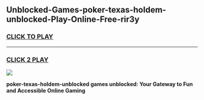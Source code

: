 
## Unblocked-Games-poker-texas-holdem-unblocked-Play-Online-Free-rir3y
<h3>
<a href="https://premium76.site?title=poker-texas-holdem-unblocked&ref=26A">CLICK TO PLAY</a></h3>
<hr>

<h3>
<a href="https://premium76.site?title=poker-texas-holdem-unblocked&ref=26A">CLICK 2 PLAY</a>
  
</h3>

<a href="https://premium76.site?title=poker-texas-holdem-unblocked&ref=26A"><img src="https://clearcache.store/games.png"></a>


**poker-texas-holdem-unblocked games unblocked: Your Gateway to Fun and Accessible Online Gaming**
